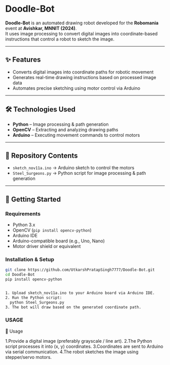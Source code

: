 # Doodle-Bot

**Doodle-Bot** is an automated drawing robot developed for the **Robomania** event at **Avishkar, MNNIT (2024)**.  
It uses image processing to convert digital images into coordinate-based instructions that control a robot to sketch the image.

---

## ✨ Features

- Converts digital images into coordinate paths for robotic movement  
- Generates real-time drawing instructions based on processed image data  
- Automates precise sketching using motor control via Arduino  

---

## 🛠️ Technologies Used

- **Python** – Image processing & path generation  
- **OpenCV** – Extracting and analyzing drawing paths  
- **Arduino** – Executing movement commands to control motors  

---

## 📂 Repository Contents

- `sketch_nov11a.ino` → Arduino sketch to control the motors  
- `Steel_Surgeons.py` → Python script for image processing & path generation  

---

## 🚀 Getting Started

### Requirements

- Python 3.x  
- OpenCV (`pip install opencv-python`)  
- Arduino IDE  
- Arduino-compatible board (e.g., Uno, Nano)  
- Motor driver shield or equivalent  

### Installation & Setup

```bash
git clone https://github.com/UtkarshPratapSingh7777/Doodle-Bot.git
cd Doodle-Bot
pip install opencv-python


1. Upload sketch_nov11a.ino to your Arduino board via Arduino IDE.
2. Run the Python script:
  python Steel_Surgeons.py
3. The bot will draw based on the generated coordinate path.
```

### USAGE
🎨 Usage

1.Provide a digital image (preferably grayscale / line art).
2.The Python script processes it into (x, y) coordinates.
3.Coordinates are sent to Arduino via serial communication.
4.The robot sketches the image using stepper/servo motors.
